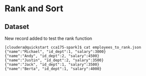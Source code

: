 # Rank and Sort


## Dataset
New record added to test the rank function

```Shell
[cloudera@quickstart cca175-spark]$ cat employees_to_rank.json 
{"name":"Michael", "id_dept":1, "salary":3000}
{"name":"Andy", "id_dept":2, "salary":4500}
{"name":"Justin", "id_dept":2, "salary":3500}
{"name":"Jack", "id_dept":1, "salary":3500}
{"name":"Berta", "id_dept":1, "salary":4000}
```

